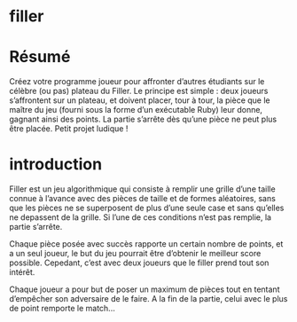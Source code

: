 # filler

 # Résumé
 
 Créez votre programme joueur pour affronter d’autres étudiants sur le célèbre
(ou pas) plateau du Filler. 
Le principe est simple : deux joueurs s’affrontent sur un plateau, et doivent placer,
tour à tour, la pièce que le maître du jeu (fourni sous la
forme d’un exécutable Ruby) leur donne, gagnant ainsi des points.
La partie s’arrête dès qu’une pièce ne peut plus être placée. Petit projet ludique !

# introduction 

Filler est un jeu algorithmique qui consiste à remplir une grille d’une taille connue
à l’avance avec des pièces de taille et de formes aléatoires, sans que les pièces ne se superposent
de plus d’une seule case et sans qu’elles ne depassent de la grille. Si l’une de
ces conditions n’est pas remplie, la partie s’arrête.

Chaque pièce posée avec succès rapporte un certain nombre de points, et a un seul
joueur, le but du jeu pourrait être d’obtenir le meilleur score possible. Cepedant, c’est
avec deux joueurs que le filler prend tout son intérêt.

Chaque joueur a pour but de poser un maximum de pièces tout en tentant d’empêcher son adversaire de le faire.
A la fin de la partie, celui avec le plus de point remporte le match...
